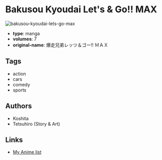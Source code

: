 # Bakusou Kyoudai Let's & Go!! MAX

![bakusou-kyoudai-lets-go-max](https://cdn.myanimelist.net/images/manga/2/28855.jpg)

-   **type**: manga
-   **volumes**: 7
-   **original-name**: 爆走兄弟レッツ＆ゴー!! ＭＡＸ

## Tags

-   action
-   cars
-   comedy
-   sports

## Authors

-   Koshita
-   Tetsuhiro (Story & Art)

## Links

-   [My Anime list](https://myanimelist.net/manga/18828/Bakusou_Kyoudai_Lets___Go_MAX)

